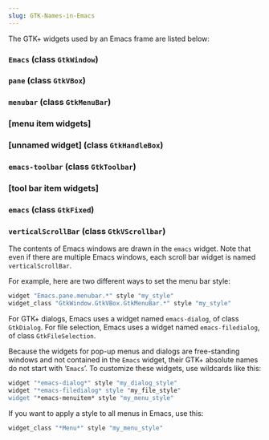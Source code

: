 ```yaml
---
slug: GTK-Names-in-Emacs
---
```


The GTK+ widgets used by an Emacs frame are listed below:

### `Emacs` (class `GtkWindow`)

### `pane` (class `GtkVBox`)

### `menubar` (class `GtkMenuBar`)

### \[menu item widgets]

### \[unnamed widget] (class `GtkHandleBox`)

### `emacs-toolbar` (class `GtkToolbar`)

### \[tool bar item widgets]

### `emacs` (class `GtkFixed`)

### `verticalScrollBar` (class `GtkVScrollbar`)

The contents of Emacs windows are drawn in the `emacs` widget. Note that even if there are multiple Emacs windows, each scroll bar widget is named `verticalScrollBar`.

For example, here are two different ways to set the menu bar style:

```lisp
widget "Emacs.pane.menubar.*" style "my_style"
widget_class "GtkWindow.GtkVBox.GtkMenuBar.*" style "my_style"
```

For GTK+ dialogs, Emacs uses a widget named `emacs-dialog`, of class `GtkDialog`. For file selection, Emacs uses a widget named `emacs-filedialog`, of class `GtkFileSelection`.

Because the widgets for pop-up menus and dialogs are free-standing windows and not contained in the `Emacs` widget, their GTK+ absolute names do not start with ‘`Emacs`’. To customize these widgets, use wildcards like this:

```lisp
widget "*emacs-dialog*" style "my_dialog_style"
widget "*emacs-filedialog* style "my_file_style"
widget "*emacs-menuitem* style "my_menu_style"
```

If you want to apply a style to all menus in Emacs, use this:

```lisp
widget_class "*Menu*" style "my_menu_style"
```
